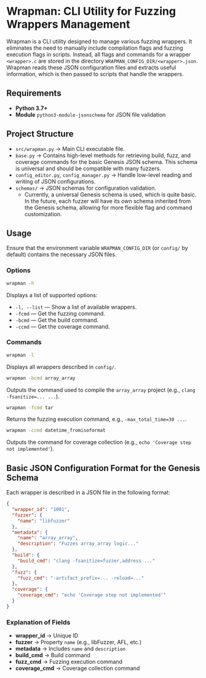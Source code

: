 # Wrapman: CLI Utility for Fuzzing Wrappers Management

Wrapman is a CLI utility designed to manage various fuzzing wrappers. It eliminates the need to manually include compilation flags and fuzzing execution flags in scripts. Instead, all flags and commands for a wrapper `<wrapper>.c` are stored in the directory `WRAPMAN_CONFIG_DIR/<wrapper>.json`. Wrapman reads these JSON configuration files and extracts useful information, which is then passed to scripts that handle the wrappers.

## Requirements
- **Python 3.7+**
- **Module** `python3-module-jsonschema` for JSON file validation

## Project Structure
- `src/wrapman.py` → Main CLI executable file.
- `base.py` → Contains high-level methods for retrieving build, fuzz, and coverage commands for the basic Genesis JSON schema. This schema is universal and should be compatible with many fuzzers.
- `config_editor.py`, `config_manager.py` → Handle low-level reading and writing of JSON configurations.
- `schemas/` → JSON schemas for configuration validation.
  - Currently, a universal Genesis schema is used, which is quite basic. In the future, each fuzzer will have its own schema inherited from the Genesis schema, allowing for more flexible flag and command customization.

## Usage
Ensure that the environment variable `WRAPMAN_CONFIG_DIR` (or `config/` by default) contains the necessary JSON files.

### Options
```sh
wrapman -h
```
Displays a list of supported options:
- `-l, --list` — Show a list of available wrappers.
- `-fcmd` — Get the fuzzing command.
- `-bcmd` — Get the build command.
- `-ccmd` — Get the coverage command.

### Commands
```sh
wrapman -l
```
Displays all wrappers described in `config/`.

```sh
wrapman -bcmd array_array
```
Outputs the command used to compile the `array_array` project (e.g., `clang -fsanitize=... ...`).

```sh
wrapman -fcmd tar
```
Returns the fuzzing execution command, e.g., `-max_total_time=30 ...`.

```sh
wrapman -ccmd datetime_fromisoformat
```
Outputs the command for coverage collection (e.g., `echo 'Coverage step not implemented'`).

## Basic JSON Configuration Format for the Genesis Schema
Each wrapper is described in a JSON file in the following format:

```json
{
  "wrapper_id": "1001",
  "fuzzer": {
    "name": "libfuzzer"
  },
  "metadata": {
    "name": "array_array",
    "description": "Fuzzes array_array logic..."
  },
  "build": {
    "build_cmd": "clang -fsanitize=fuzzer,address ..."
  },
  "fuzz": {
    "fuzz_cmd": "-artifact_prefix=... -reload=..."
  },
  "coverage": {
    "coverage_cmd": "echo 'Coverage step not implemented'"
  }
}
```

### Explanation of Fields
- **wrapper_id** → Unique ID
- **fuzzer** → Property `name` (e.g., libFuzzer, AFL, etc.)
- **metadata** → Includes `name` and `description`
- **build_cmd** → Build command
- **fuzz_cmd** → Fuzzing execution command
- **coverage_cmd** → Coverage collection command


